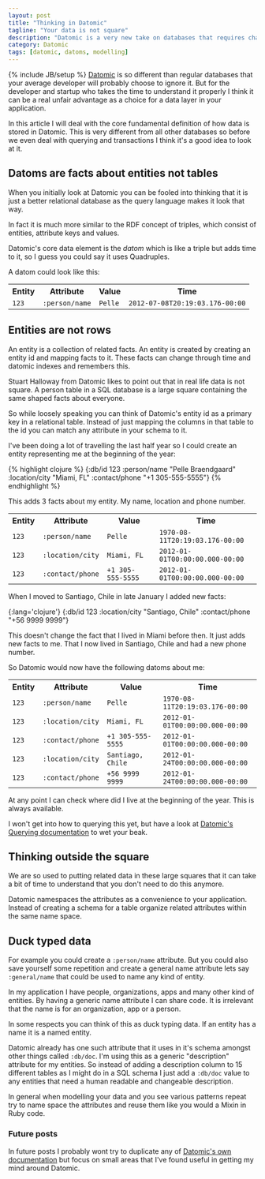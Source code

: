 ```yaml
---
layout: post
title: "Thinking in Datomic"
tagline: "Your data is not square"
description: "Datomic is a very new take on databases that requires changing a bit how you think about your data"
category: Datomic
tags: [datomic, datoms, modelling]
---
```

{% include JB/setup %}
[Datomic](http://datomic.com) is so different than regular databases that your average developer will probably choose to ignore it. But for the developer and startup who takes the time to understand it properly I think it can be a real unfair advantage as a choice for a data layer in your application.

In this article I will deal with the core fundamental definition of how data is stored in Datomic. This is very different from all other databases so before we even deal with querying and transactions I think it's a good idea to look at it.

## Datoms are facts about entities not tables

When you initially look at Datomic you can be fooled into thinking that it is just a better relational database as the query language makes it look that way. 

In fact it is much more similar to the RDF concept of triples, which consist of entities, attribute keys and values. 

Datomic's core data element is the *datom* which is like a triple but adds time to it, so I guess you could say it uses Quadruples.

A datom could look like this:

<table class="table table-striped table-bordered"><tr><th>Entity</th><th>Attribute</th><th>Value</th><th>Time</th></tr>
  <tr><td><code>123</code></td><td><code>:person/name</code></td><td><code>Pelle</code></td><td><code>2012-07-08T20:19:03.176-00:00</code></td></tr></table>

## Entities are not rows

An entity is a collection of related facts. An entity is created by creating an entity id and mapping facts to it. These facts can change through time and datomic indexes and remembers this.

Stuart Halloway from Datomic likes to point out that in real life data is not square. A person table in a SQL database is a large square containing the same shaped facts about everyone.

So while loosely speaking you can think of Datomic's entity id as a primary key in a relational table. Instead of just mapping the columns in that table to the id you can match any attribute in your schema to it.

I've been doing a lot of travelling the last half year so I could create an entity representing me at the beginning of the year:

{% highlight clojure %}
{:db/id 123 :person/name "Pelle Braendgaard" :location/city "Miami, FL" :contact/phone "+1 305-555-5555"}
{% endhighlight %}

This adds 3 facts about my entity. My name, location and phone number.

<table class="table table-striped table-bordered"><tr><th>Entity</th><th>Attribute</th><th>Value</th><th>Time</th></tr>
  <tr><td><code>123</code></td><td><code>:person/name</code></td><td><code>Pelle</code></td><td><code>1970-08-11T20:19:03.176-00:00</code></td></tr>
  <tr><td><code>123</code></td><td><code>:location/city</code></td><td><code>Miami, FL</code></td><td><code>2012-01-01T00:00:00.000-00:00</code></td></tr>
  <tr><td><code>123</code></td><td><code>:contact/phone</code></td><td><code>+1 305-555-5555</code></td><td><code>2012-01-01T00:00:00.000-00:00</code></td></tr>
</table>


When I moved to Santiago, Chile in late January I added new facts:

{:lang='clojure'}
    {:db/id 123 :location/city "Santiago, Chile" :contact/phone "+56 9999 9999"}

This doesn't change the fact that I lived in Miami before then. It just adds new facts to me. That I now lived in Santiago, Chile and had a new phone number.

So Datomic would now have the following datoms about me:

<table class="table table-striped table-bordered"><tr><th>Entity</th><th>Attribute</th><th>Value</th><th>Time</th></tr>
  <tr><td><code>123</code></td><td><code>:person/name</code></td><td><code>Pelle</code></td><td><code>1970-08-11T20:19:03.176-00:00</code></td></tr>
  <tr><td><code>123</code></td><td><code>:location/city</code></td><td><code>Miami, FL</code></td><td><code>2012-01-01T00:00:00.000-00:00</code></td></tr>
  <tr><td><code>123</code></td><td><code>:contact/phone</code></td><td><code>+1 305-555-5555</code></td><td><code>2012-01-01T00:00:00.000-00:00</code></td></tr>
  <tr><td><code>123</code></td><td><code>:location/city</code></td><td><code>Santiago, Chile</code></td><td><code>2012-01-24T00:00:00.000-00:00</code></td></tr>
  <tr><td><code>123</code></td><td><code>:contact/phone</code></td><td><code>+56 9999 9999</code></td><td><code>2012-01-24T00:00:00.000-00:00</code></td></tr>
</table>


At any point I can check where did I live at the beginning of the year. This is always available.

I won't get into how to querying this yet, but have a look at [Datomic's Querying documentation](http://datomic.com/company/resources/query) to wet your beak.

## Thinking outside the square

We are so used to putting related data in these large squares that it can take a bit of time to understand that you don't need to do this anymore.

Datomic namespaces the attributes as a convenience to your application. Instead of creating a schema for a table organize related attributes within the same name space.

## Duck typed data

For example you could create a <code>:person/name</code> attribute. But you could also save yourself some repetition and create a general name attribute lets say <code>:general/name</code> that could be used to name any kind of entity. 

In my application I have people, organizations, apps and many other kind of entities. By having a generic name attribute I can share code. It is irrelevant that the name is for an organization, app or a person.

In some respects you can think of this as duck typing data. If an entity has a name it is a named entity.

Datomic already has one such attribute that it uses in it's schema amongst other things called <code>:db/doc</code>. I'm using this as a generic "description" attribute for my entities. So instead of adding a description column to 15 different tables as I might do in a SQL schema I just add a <code>:db/doc</code> value to any entities that need a human readable and changeable description.

In general when modelling your data and you see various patterns repeat try to name space the attributes and reuse them like you would a Mixin in Ruby code.

### Future posts

In future posts I probably wont try to duplicate any of [Datomic's own documentation](http://datomic.com/company/resources/getting-started) but focus on small areas that I've found useful in getting my mind around Datomic.
